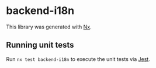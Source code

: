 # backend-i18n

This library was generated with [Nx](https://nx.dev).

## Running unit tests

Run `nx test backend-i18n` to execute the unit tests via [Jest](https://jestjs.io).
